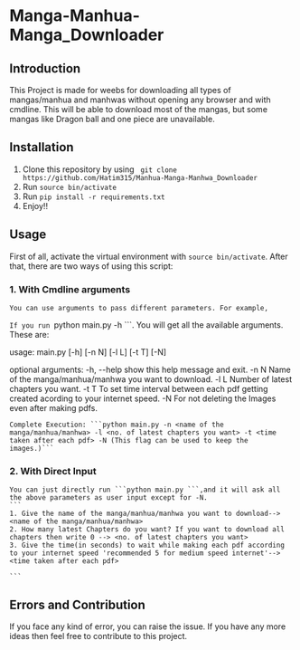 # Manga-Manhua-Manga_Downloader

## Introduction
This Project is made for weebs for downloading all types of mangas/manhua and manhwas without opening any browser and with cmdline. This will be able to download most of the mangas, but some mangas like Dragon ball and one piece are unavailable.

## Installation 
1. Clone this repository by using ``` git clone https://github.com/Hatim315/Manhua-Manga-Manhwa_Downloader```<br>
2. Run ```source bin/activate```
2. Run ```pip install -r requirements.txt ```<br>
3. Enjoy!!<br>

## Usage
First of all, activate the virtual environment with ```source bin/activate```.
After that, there are two ways of using this script:

### 1. With Cmdline arguments
    You can use arguments to pass different parameters. For example,
 ```If you run ```python main.py -h ```. You will get all the available arguments. These are:
   
   usage: main.py [-h] [-n N] [-l L] [-t T] [-N]
   
   optional arguments:
    -h, --help  show this help message and exit.
    -n N        Name of the manga/manhua/manhwa you want to download.
    -l L        Number of latest chapters you want.
    -t T        To set time interval between each pdf getting created acording to your internet speed.
    -N          For not deleting the Images even after making pdfs.```
    ```
   
    
    Complete Execution: ```python main.py -n <name of the manga/manhua/manhwa> -l <no. of latest chapters you want> -t <time taken after each pdf> -N (This flag can be used to keep the images.)```

### 2. With Direct Input 
    
    You can just directly run ```python main.py ```,and it will ask all the above parameters as user input except for -N. 
    ```
    1. Give the name of the manga/manhua/manhwa you want to download--> <name of the manga/manhua/manhwa>
    2. How many latest Chapters do you want? If you want to download all chapters then write 0 --> <no. of latest chapters you want>
    3. Give the time(in seconds) to wait while making each pdf according to your internet speed 'recommended 5 for medium speed internet'--> <time taken after each pdf>
    
    ```
## Errors and Contribution
   If you face any kind of error, you can raise the issue. If you have any more ideas then feel free to contribute to this project.
   








